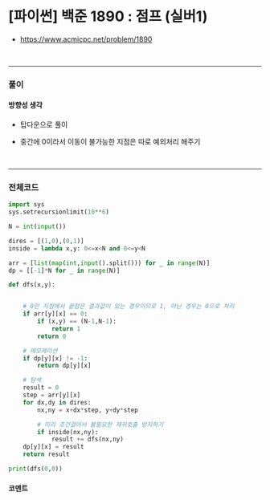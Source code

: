 # **\[파이썬\] 백준 1890 : 점프 (실버1)**
* https://www.acmicpc.net/problem/1890
<br>


---

### **풀이**

#### **방향성 생각**

* 탑다운으로 풀이

* 중간에 0이라서 이동이 불가능한 지점은 따로 예외처리 해주기

<br>

---

### **전체코드**
```python
import sys
sys.setrecursionlimit(10**6)

N = int(input())

dires = [(1,0),(0,1)]
inside = lambda x,y: 0<=x<N and 0<=y<N

arr = [list(map(int,input().split())) for _ in range(N)]
dp = [[-1]*N for _ in range(N)]

def dfs(x,y):


    # 0인 지점에서 끝점은 결과값이 있는 경우이므로 1, 아닌 경우는 0으로 처리
    if arr[y][x] == 0:
        if (x,y) == (N-1,N-1):
            return 1
        return 0

    # 메모제이션
    if dp[y][x] != -1:
        return dp[y][x]

    # 탐색
    result = 0
    step = arr[y][x]
    for dx,dy in dires:
        nx,ny = x+dx*step, y+dy*step

        # 미리 조건걸어서 불필요한 재귀호출 방지하기
        if inside(nx,ny):
            result += dfs(nx,ny)
    dp[y][x] = result
    return result

print(dfs(0,0))
```

#### **코멘트**

